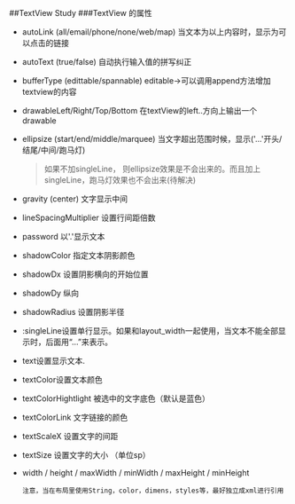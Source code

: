 ##TextView Study
###TextView 的属性
* autoLink (all/email/phone/none/web/map) 当文本为以上内容时，显示为可以点击的链接
* autoText (true/false) 自动执行输入值的拼写纠正
* bufferType (edittable/spannable) editable->可以调用append方法增加textview的内容
* drawableLeft/Right/Top/Bottom 在textView的left..方向上输出一个drawable
* ellipsize (start/end/middle/marquee) 当文字超出范围时候，显示('...'开头/结尾/中间/跑马灯)

    >如果不加singleLine， 则ellipsize效果是不会出来的。而且加上singleLine，跑马灯效果也不会出来(待解决)

* gravity (center) 文字显示中间
* lineSpacingMultiplier 设置行间距倍数
* password 以'.'显示文本
* shadowColor 指定文本阴影颜色
* shadowDx 设置阴影横向的开始位置
* shadowDy 纵向
* shadowRadius 设置阴影半径
* :singleLine设置单行显示。如果和layout_width一起使用，当文本不能全部显示时，后面用“…”来表示。
* text设置显示文本.
* textColor设置文本颜色
* textColorHightlight 被选中的文字底色（默认是蓝色）
* textColorLink 文字链接的颜色
* textScaleX 设置文字的间距
* textSize 设置文字的大小 （单位sp）
* width / height / maxWidth / minWidth / maxHeight / minHeight

    `注意，当在布局里使用String，color，dimens，styles等，最好独立成xml进行引用`